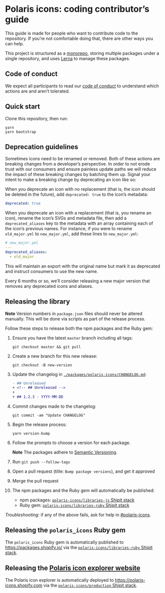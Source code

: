 # Polaris icons: coding contributor’s guide

This guide is made for people who want to contribute code to the repository. If you’re not comfortable doing that, there are other ways you can help.

This project is structured as a [monorepo](https://en.wikipedia.org/wiki/Monorepo), storing multiple packages under a single repository, and uses [Lerna](https://github.com/lerna/lerna) to manage these packages.

## Code of conduct

We expect all participants to read our [code of conduct](./.github/CODE_OF_CONDUCT.md) to understand which actions are and aren’t tolerated.

## Quick start

Clone this repository, then run:

```
yarn
yarn bootstrap
```

## Deprecation guidelines

Sometimes icons need to be renamed or removed. Both of these actions are breaking changes from a developer’s perspective. In order to not erode trust with our consumers and ensure painless update paths we will reduce the impact of these breaking changes by batching them up. Signal your intent to make a breaking change by deprecating an icon like so:

When you deprecate an icon with no replacement (that is, the icon should be deleted in the future), add `deprecated: true` to the icon’s metadata:

```yml
deprecated: true
```

When you deprecate an icon with a replacement (that is, you rename an icon), rename the icon’s SVGs and metadata file, then add a `deprecated_aliases` key to the metadata with an array containing each of the icon’s previous names. For instance, if you were to rename `old_major.yml` to `new_major.yml`, add these lines to `new_major.yml`:

```yml
# new_major.yml
---
deprecated_aliases:
  - old_major
```

This will maintain an export with the original name but mark it as deprecated and instruct consumers to use the new name.

Every 6 months or so, we’ll consider releasing a new major version that removes any deprecated icons and aliases.

## Releasing the library

**Note** Version numbers in `package.json` files should never be altered manually. This will be done via scripts as part of the release process.

Follow these steps to release both the npm packages and the Ruby gem:

1. Ensure you have the latest `master` branch including all tags:

   ```
   git checkout master && git pull
   ```

1. Create a new branch for this new release:

   ```
   git checkout -B new-version
   ```

1. Update the changelog in [`./packages/polaris-icons/CHANGELOG.md`](https://github.com/Shopify/polaris-icons/blob/master/packages/polaris-icons/CHANGELOG.md):

   ```diff
   - ## Unreleased
   + <!-- ## Unreleased -->
   +
   + ## 1.2.3 - YYYY-MM-DD
   ```

1. Commit changes made to the changelog:

   ```
   git commit -am "Update CHANGELOG"
   ```

1. Begin the release process:

   ```
   yarn version-bump
   ```

1. Follow the prompts to choose a version for each package.

   **Note** The packages adhere to [Semantic Versioning](https://semver.org/spec/v2.0.0.html).

1. Run `git push --follow-tags`
1. Open a pull request (title: `Bump package versions`), and get it approved
1. Merge the pull request
1. The npm packages and the Ruby gem will automatically be published:
   - npm packages: [`polaris-icons/libraries-js` Shipit stack](https://shipit.shopify.io/shopify/polaris-icons/libraries-js)
   - Ruby gem: [`polaris-icons/libraries-ruby` Shipit stack](https://shipit.shopify.io/shopify/polaris-icons/libraries-ruby)

_Troubleshooting:_ if any of the above fails, ask for help in [#polaris-icons](https://shopify.slack.com/messages/polaris-icons).

## Releasing the `polaris_icons` Ruby gem

The `polaris_icons` Ruby gem is automatically published to https://packages.shopify.io/
via the [`polaris-icons/libraries-ruby` Shipit stack](https://shipit.shopify.io/shopify/polaris-icons/libraries-ruby).

## Releasing the [Polaris icon explorer website](https://polaris-icons.shopify.com)

The Polaris icon explorer is automatically deployed to <https://polaris-icons.shopify.com> via the [`polaris-icons/production` Shipit stack](https://shipit.shopify.io/shopify/polaris-icons/production).
